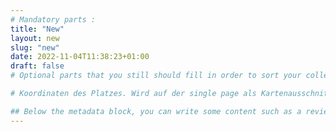 ```yaml
---
# Mandatory parts :
title: "New"
layout: new
slug: "new"
date: 2022-11-04T11:38:23+01:00
draft: false
# Optional parts that you still should fill in order to sort your collection

# Koordinaten des Platzes. Wird auf der single page als Kartenausschnitt angezeigt

## Below the metadata block, you can write some content such as a review or anything else you want. It'll be displayed in the album page
---
```


